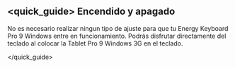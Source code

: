 ## <quick_guide> Encendido y apagado

No es necesario realizar ningun tipo de ajuste para que tu Energy Keyboard Pro 9 Windows entre en funcionamiento. Podrás disfrutar directamente del teclado al colocar la Tablet Pro 9 Windows 3G en el teclado.

</quick_guide>
